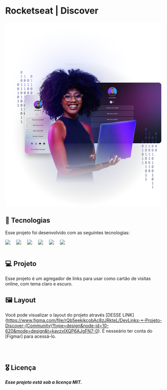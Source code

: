 <link rel="stylesheet" href="https://cdn.jsdelivr.net/gh/devicons/devicon@v2.15.1/devicon.min.css">
          
<h1>Rocketseat | Discover</h1>

<img src="./assets/img/hero.webp" style="width: 500px" alt=""/>

## 🚀 Tecnologias

Esse projeto foi desenvolvido com as seguintes tecnologias:

<div style="display:flex; gap:10px">

<img src="https://cdn.jsdelivr.net/gh/devicons/devicon/icons/html5/html5-original.svg" style="width:25px" alt:HTML5/>

 <img src="https://cdn.jsdelivr.net/gh/devicons/devicon/icons/css3/css3-original.svg" style="width:25px" alt:CSS3/>

<img src="https://cdn.jsdelivr.net/gh/devicons/devicon/icons/javascript/javascript-original.svg" style="width:25px" alt:Javascript/>
          
<img src="https://cdn.jsdelivr.net/gh/devicons/devicon/icons/git/git-original.svg" style="width:25px" alt:Git/>

<img src="https://devicon-website.vercel.app/api/github/original.svg?color=%23FFFFFF" style="width:25px" alt:Github/>

<img src="https://cdn.jsdelivr.net/gh/devicons/devicon/icons/figma/figma-original.svg" style="width:25px" alt:Figma/>
          

</div>

<br>   

## 💻 Projeto

Esse projeto é um agregador de links para usar como cartão de visitas online, com tema claro e escuro.

## 🖼️ Layout

Você pode visualizar o layout do projeto através [DESSE LINK] (https://www.figma.com/file/rQb5eekjkcobAc8zJRkteL/DevLinks-•-Projeto-Discover-(Community)?type=design&node-id=10-620&mode=design&t=kavzvlXQP6AJgFN7-0). É nesseário ter conta do [Figmar] para acessá-lo.

<br><br>    

## 🎖️ Licença

<strong><em>Esse projeto está sob a licença MIT.
</em></strong>
